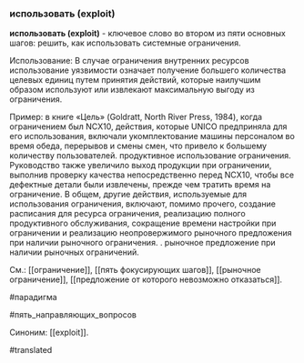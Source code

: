 ### использовать (exploit)

**использовать (exploit)** - ключевое слово во втором из пяти основных шагов: решить, как использовать системные ограничения.

Использование: В случае ограничения внутренних ресурсов использование уязвимости означает получение большего количества целевых единиц путем принятия действий, которые наилучшим образом используют или извлекают максимальную выгоду из ограничения.

Пример: в книге «Цель» (Goldratt, North River Press, 1984), когда ограничением был NCX10, действия, которые UNICO предприняла для его использования, включали укомплектование машины персоналом во время обеда, перерывов и смены смен, что привело к большему количеству пользователей. продуктивное использование ограничения. Руководство также увеличило выход продукции при ограничении, выполнив проверку качества непосредственно перед NCX10, чтобы все дефектные детали были извлечены, прежде чем тратить время на ограничение. В общем, другие действия, используемые для использования ограничения, включают, помимо прочего, создание расписания для ресурса ограничения, реализацию полного продуктивного обслуживания, сокращение времени настройки при ограничении и реализацию неопровержимого рыночного предложения при наличии рыночного ограничения. . рыночное предложение при наличии рыночных ограничений.

См.: [[ограничение]], [[пять фокусирующих шагов]], [[рыночное ограничение]], [[предложение от которого невозможно отказаться]].

#парадигма

#пять_направляющих_вопросов

Синоним: [[exploit]].

#translated
